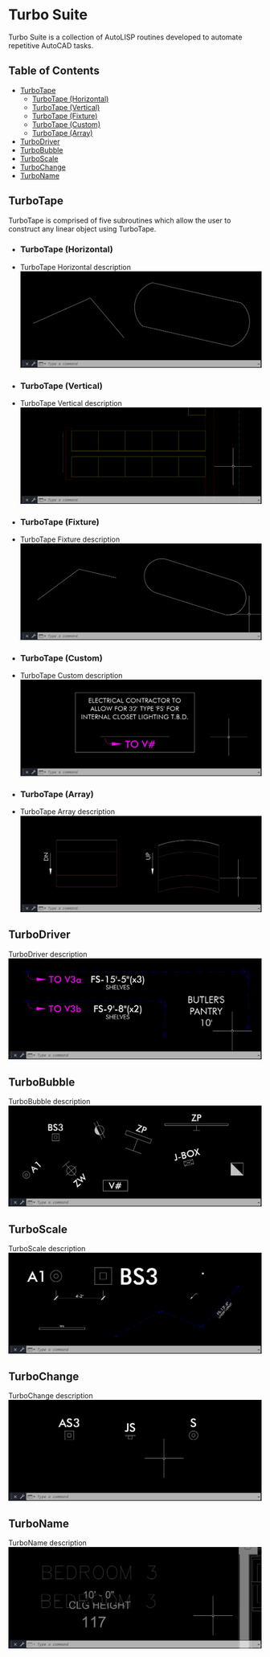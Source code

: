 # Turbo Suite
Turbo Suite is a collection of AutoLISP routines developed to automate repetitive AutoCAD tasks.

## Table of Contents
- [TurboTape](#turbotape)
  - [TurboTape (Horizontal)](#turbotape-horizontal)
  - [TurboTape (Vertical)](#turbotape-vertical)
  - [TurboTape (Fixture)](#turbotape-fixture)
  - [TurboTape (Custom)](#turbotape-custom)
  - [TurboTape (Array)](#turbotape-array)
- [TurboDriver](#turbodriver)
- [TurboBubble](#turbobubble)
- [TurboScale](#turboscale)
- [TurboChange](#turbochange)
- [TurboName](#turboname)

## TurboTape
TurboTape is comprised of five subroutines which allow the user to construct any linear object using TurboTape.

  - ### TurboTape (Horizontal)
  - TurboTape Horizontal description
    ![TurboTape Horizontal gif](/GIF/TurboTape(Horizontal).gif)

  - ### TurboTape (Vertical)
  - TurboTape Vertical description
    ![TurboTape Vertical gif](/GIF/TurboTape(Vertical).gif)

  - ### TurboTape (Fixture)
  - TurboTape Fixture description
    ![TurboTape Fixture gif](/GIF/TurboTape(Fixture).gif)

  - ### TurboTape (Custom)
  - TurboTape Custom description
    ![TurboTape Fixture gif](/GIF/TurboTape(Custom).gif)

  - ### TurboTape (Array)
  - TurboTape Array description
    ![TurboTape Array gif](/GIF/TurboTape(Array).gif)

## TurboDriver
TurboDriver description
![TurboDriver gif](/GIF/TurboDriver.gif)

## TurboBubble
TurboBubble description
![TurboBubble gif](/GIF/TurboBubble.gif)

## TurboScale
TurboScale description
![TurboScale gif](/GIF/TurboScale.gif)

## TurboChange
TurboChange description
![TurboChange gif](/GIF/TurboChange.gif)

## TurboName
TurboName description
![TurboName gif](/GIF/TurboName.gif)

